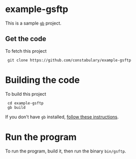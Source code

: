 # example-gsftp

This is a sample [`gb`](http://getgb.io/) project.

## Get the code

To fetch this project

     git clone https://github.com/constabulary/example-gsftp

# Building the code

To build this project

     cd example-gsftp
     gb build

If you don't have `gb` installed, [follow these instructions](http://getgb.io/docs/install/).

# Run the program

To run the program, build it, then run the binary `bin/gsftp`.
